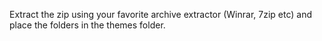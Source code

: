 Extract the zip using your favorite archive extractor (Winrar, 7zip etc) and place the folders in the themes folder.
